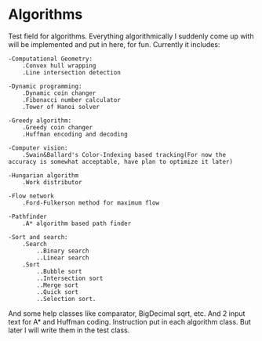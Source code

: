 # Algorithms
Test field for algorithms. Everything algorithmically I suddenly come up with will be implemented and put in here, for fun.
Currently it includes:

    -Computational Geometry:
        .Convex hull wrapping
        .Line intersection detection
        
    -Dynamic programming:
        .Dynamic coin changer
        .Fibonacci number calculator
        .Tower of Hanoi solver
    
    -Greedy algorithm:
        .Greedy coin changer
        .Huffman encoding and decoding
    
    -Computer vision:
        .Swain&Ballard's Color-Indexing based tracking(For now the accuracy is somewhat acceptable, have plan to optimize it later)
    
    -Hungarian algorithm
        .Work distributor
    
    -Flow network
        .Ford-Fulkerson method for maximum flow
        
    -Pathfinder
        .A* algorithm based path finder
    
    -Sort and search:
        .Search
            ..Binary search
            ..Linear search
        .Sort
            ..Bubble sort
            ..Intersection sort
            ..Merge sort
            ..Quick sort
            ..Selection sort.
           
And some help classes like comparator, BigDecimal sqrt, etc. And 2 input text for A* and Huffman coding.
Instruction put in each algorithm class. But later I will write them in the test class.

